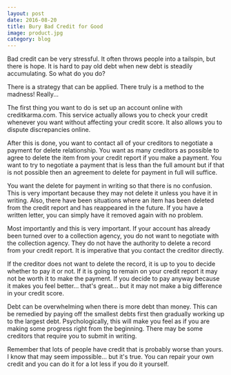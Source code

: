 ```yaml
---
layout: post
date: 2016-08-20
title: Bury Bad Credit for Good
image: product.jpg
category: blog
---
```


Bad credit can be very stressful. It often throws people into a tailspin, but there is hope. It is hard to pay old debt when new debt is steadily accumulating. So what do you do?

There is a strategy that can be applied. There truly is a method to the madness! Really...

The first thing you want to do is set up an account online with creditkarma.com. This service actually allows you to check your credit whenever you want without affecting your credit score. It also allows you to dispute discrepancies online.

After this is done, you want to contact all of your creditors to negotiate a payment for delete relationship. You want as many creditors as possible to agree to delete the item from your credit report if you make a payment. You want to try to negotiate a payment that is less than the full amount but if that is not possible then an agreement to delete for payment in full will suffice.

You want the delete for payment in writing so that there is no confusion. This is very important because they may not delete it unless you have it in writing. Also, there have been situations where an item has been deleted from the credit report and has reappeared in the future. If you have a written letter, you can simply have it removed again with no problem.

Most importantly and this is very important. If your account has already been turned over to a collection agency, you do not want to negotiate with the collection agency. They do not have the authority to delete a record from your credit report. It is imperative that you contact the creditor directly.

If the creditor does not want to delete the record, it is up to you to decide whether to pay it or not. If it is going to remain on your credit report it may not be worth it to make the payment. If you decide to pay anyway because it makes you feel better... that's great... but it may not make a big difference in your credit score.

Debt can be overwhelming when there is more debt than money. This can be remedied by paying off the smallest debts first then gradually working up to the largest debt. Psychologically, this will make you feel as if you are making some progress right from the beginning. There may be some creditors that require you to submit in writing.

Remember that lots of people have credit that is probably worse than yours. I know that may seem impossible... but it's true. You can repair your own credit and you can do it for a lot less if you do it yourself.
